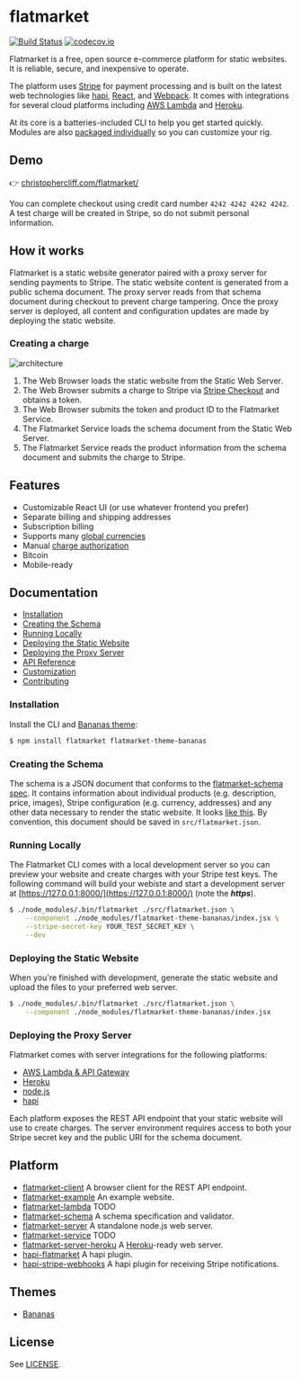 # flatmarket

[![Build Status](https://circleci.com/gh/christophercliff/flatmarket.svg?style=shield)](https://circleci.com/gh/christophercliff/flatmarket) [![codecov.io](http://codecov.io/github/christophercliff/flatmarket/coverage.svg?branch=master)](http://codecov.io/github/christophercliff/flatmarket?branch=master)

Flatmarket is a free, open source e-commerce platform for static websites. It is reliable, secure, and inexpensive to operate.

The platform uses [Stripe](https://stripe.com/) for payment processing and is built on the latest web technologies like [hapi](http://hapijs.com/), [React](http://facebook.github.io/react/), and [Webpack](http://webpack.github.io/). It comes with integrations for several cloud platforms including [AWS Lambda](https://aws.amazon.com/lambda/) and [Heroku](https://www.heroku.com/).

At its core is a batteries-included CLI to help you get started quickly. Modules are also [packaged individually](#) so you can customize your rig.

## Demo

:point_right: [christophercliff.com/flatmarket/](https://christophercliff.com/flatmarket/)

You can complete checkout using credit card number `4242 4242 4242 4242`. A test charge will be created in Stripe, so do not submit personal information.

## How it works

Flatmarket is a static website generator paired with a proxy server for sending payments to Stripe. The static website content is generated from a public schema document. The proxy server reads from that schema document during checkout to prevent charge tampering. Once the proxy server is deployed, all content and configuration updates are made by deploying the static website.

### Creating a charge

![architecture](https://cloud.githubusercontent.com/assets/317601/13714569/ff27bb1e-e794-11e5-9861-c04a94f56d35.png)

1. The Web Browser loads the static website from the Static Web Server.
2. The Web Browser submits a charge to Stripe via [Stripe Checkout](https://stripe.com/checkout) and obtains a token.
3. The Web Browser submits the token and product ID to the Flatmarket Service.
4. The Flatmarket Service loads the schema document from the Static Web Server.
5. The Flatmarket Service reads the product information from the schema document and submits the charge to Stripe.

## Features

- Customizable React UI (or use whatever frontend you prefer)
- Separate billing and shipping addresses
- Subscription billing
- Supports many [global currencies](https://support.stripe.com/questions/which-currencies-does-stripe-support)
- Manual [charge authorization](https://support.stripe.com/questions/does-stripe-support-authorize-and-capture)
- Bitcoin
- Mobile-ready

## Documentation

- [Installation](#)
- [Creating the Schema](#)
- [Running Locally](#)
- [Deploying the Static Website](#)
- [Deploying the Proxy Server](#)
- [API Reference](https://github.com/christophercliff/flatmarket/blob/master/REFERENCE.md)
- [Customization](https://github.com/christophercliff/flatmarket/blob/master/CUSTOMIZATION.md)
- [Contributing](https://github.com/christophercliff/flatmarket/blob/master/CONTRIBUTING.md)

### Installation

Install the CLI and [Bananas theme](#):

```sh
$ npm install flatmarket flatmarket-theme-bananas
```

### Creating the Schema

The schema is a JSON document that conforms to the [flatmarket-schema spec](#). It contains information about individual products (e.g. description, price, images), Stripe configuration (e.g. currency, addresses) and any other data necessary to render the static website. It looks [like this](https://github.com/christophercliff/flatmarket-example/blob/master/src/flatmarket.json). By convention, this document should be saved in `src/flatmarket.json`.

### Running Locally

The Flatmarket CLI comes with a local development server so you can preview your website and create charges with your Stripe test keys. The following command will build your webiste and start a development server at [https://127.0.0.1:8000/](https://127.0.0.1:8000/) (note the ***https***).

```sh
$ ./node_modules/.bin/flatmarket ./src/flatmarket.json \
    --component ./node_modules/flatmarket-theme-bananas/index.jsx \
    --stripe-secret-key YOUR_TEST_SECRET_KEY \
    --dev
```

### Deploying the Static Website

When you're finished with development, generate the static website and upload the files to your preferred web server.

```sh
$ ./node_modules/.bin/flatmarket ./src/flatmarket.json \
    --component ./node_modules/flatmarket-theme-bananas/index.jsx
```

### Deploying the Proxy Server

Flatmarket comes with server integrations for the following platforms:

- [AWS Lambda & API Gateway](#)
- [Heroku](#)
- [node.js](#)
- [hapi](#)

Each platform exposes the REST API endpoint that your static website will use to create charges. The server environment requires access to both your Stripe secret key and the public URI for the schema document.

## Platform

- [flatmarket-client](https://github.com/christophercliff/flatmarket-client) A browser client for the REST API endpoint.
- [flatmarket-example](https://github.com/christophercliff/flatmarket-example) An example website.
- [flatmarket-lambda](https://github.com/christophercliff/flatmarket-lambda) TODO
- [flatmarket-schema](https://github.com/christophercliff/flatmarket-schema) A schema specification and validator.
- [flatmarket-server](https://github.com/christophercliff/flatmarket-server) A standalone node.js web server.
- [flatmarket-service](https://github.com/christophercliff/flatmarket-service) TODO
- [flatmarket-server-heroku](https://github.com/christophercliff/flatmarket-server-heroku) A [Heroku](https://www.heroku.com/)-ready web server.
- [hapi-flatmarket](https://github.com/christophercliff/hapi-flatmarket) A hapi plugin.
- [hapi-stripe-webhooks](https://github.com/christophercliff/hapi-stripe-webhooks) A hapi plugin for receiving Stripe notifications.

## Themes

- [Bananas](https://github.com/christophercliff/flatmarket-theme-bananas)

## License

See [LICENSE](https://github.com/christophercliff/flatmarket/blob/master/LICENSE.md).
